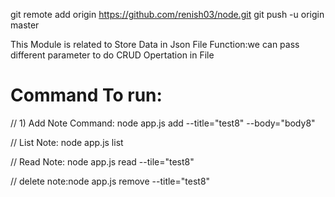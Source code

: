 git remote add origin https://github.com/renish03/node.git
git push -u origin master

This Module is related to Store Data in Json File
Function:we can pass different parameter to do CRUD Opertation in File

Command To run:
==================
// 1) Add Note Command:
   node app.js add --title="test8" --body="body8"
   
// List Note:
node app.js list

// Read Note:
node app.js read --tile="test8"

// delete note:node app.js remove --title="test8"
